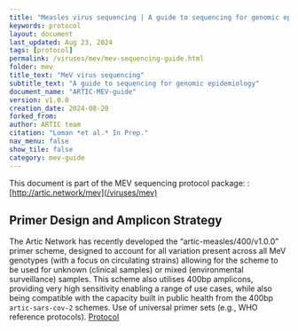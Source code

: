 ```yaml
---
title: "Measles virus sequencing | A guide to sequencing for genomic epidemiology"
keywords: protocol
layout: document
last_updated: Aug 23, 2024
tags: [protocol] 
permalink: /viruses/mev/mev-sequencing-guide.html
folder: mev
title_text: "MeV virus sequencing"
subtitle_text: "A guide to sequencing for genomic epidemiology"
document_name: "ARTIC-MEV-guide"
version: v1.0.0
creation_date: 2024-08-20
forked_from: 
author: ARTIC team
citation: "Loman *et al.* In Prep."
nav_menu: false
show_tile: false
category: mev-guide
---
```


This document is part of the MEV sequencing protocol package:
: [http://artic.network/mev](/viruses/mev)

## Primer Design and Amplicon Strategy

The Artic Network has recently developed the “artic-measles/400/v1.0.0” primer scheme, designed to account for all variation present across all MeV genotypes (with a focus on circulating strains) allowing for the scheme to be used for unknown (clinical samples) or mixed (environmental surveillance) samples. 
This scheme also utilises 400bp amplicons, providing very high sensitivity enabling a range of use cases, while also being compatible with the capacity built in public health from the 400bp `artic-sars-cov-2` schemes. 
Use of universal primer sets (e.g., WHO reference protocols).
[Protocol](https://www.protocols.io/edit/artic-measles-400-v1-0-0-protocol-g53yby8px) 
